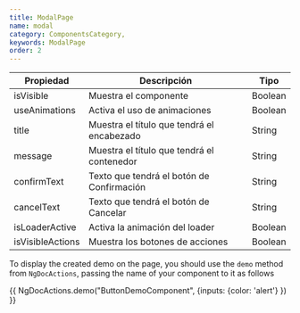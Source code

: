 ```yaml
---
title: ModalPage
name: modal
category: ComponentsCategory,
keywords: ModalPage
order: 2
---
```


| Propiedad        | Descripción                                 |    Tipo     |
|------------------|---------------------------------------------|-------------|
| isVisible        | Muestra el componente                       |   Boolean   |
| useAnimations    | Activa el uso de animaciones                |   Boolean   |
| title            | Muestra el título que tendrá el encabezado  |   String    |
| message          | Muestra el título que tendrá el contenedor  |   String    |
| confirmText      | Texto que tendrá el botón de Confirmación   |   String    |
| cancelText       | Texto que tendrá el botón de Cancelar       |   String    |
| isLoaderActive   | Activa la animación del loader              |   Boolean   |
| isVisibleActions | Muestra los botones de acciones             |   Boolean   |


To display the created demo on the page, you should use the `demo` method from `NgDocActions`,
passing the name of your component to it as follows



{{ NgDocActions.demo("ButtonDemoComponent", {inputs: {color: 'alert'} }) }}

